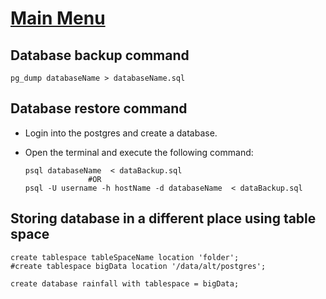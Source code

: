 # [Main Menu](index.html)

## Database backup command

    pg_dump databaseName > databaseName.sql

## Database restore command

* Login into the postgres and create a database.
* Open the terminal and execute the following command:

      psql databaseName  < dataBackup.sql
                    #OR
      psql -U username -h hostName -d databaseName  < dataBackup.sql

## Storing database in a different place using table space

    create tablespace tableSpaceName location 'folder';
    #create tablespace bigData location '/data/alt/postgres';

    create database rainfall with tablespace = bigData;